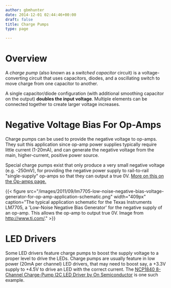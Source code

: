```yaml
---
author: gbmhunter
date: 2014-12-01 02:44:46+00:00
draft: false
title: Charge Pumps
type: page

---
```


# Overview

A _charge pump_ (also known as a _switched capacitor_ circuit) is a voltage-converting circuit that uses capacitors, diodes, and a oscillating switch to move charge from one capacitor to another.

A single capacitor/diode configuration (with additional smoothing capacitor on the output) **doubles the input voltage**. Multiple elements can be connected together to create larger voltage increases.

# Negative Voltage Bias For Op-Amps

Charge pumps can be used to provide the negative voltage to op-amps. They suit this application since op-amp power supplies typically require little current (1-20mA), and can generate the negative voltage from the main, higher-current, positive power source.

Special charge pumps exist that only produce a very small negative voltage (e.g. -250mV), for providing the negative power supply to rail-to-rail "single-supply" op-amps so that they can output a true 0V. [More on this on the Op-amps page.](http://blog.mbedded.ninja/electronics/components/op-amps#rail-to-rail-op-amps)

{{< figure src="/images/2011/09/lm7705-low-noise-negative-bias-voltage-generator-for-op-amp-application-schematic.png" width="409px" caption="The typical application schematic for the Texas Instruments LM7705, a 'Low-Noise Negative Bias Generator' for the negative supply of an op-amp. This allows the op-amp to output true 0V. Image from http://www.ti.com/."  >}}

# LED Drivers

Some LED drivers feature charge pumps to boost the supply voltage to a proper level to drive the LEDs. Charge pumps are usually feature in low power (20mA per channel) LED drivers, that may need to boost say, a +3.3V supply to +4.5V to drive an LED with the correct current. The [NCP1840 8-Channel Charge-Pump I2C LED Driver by On Semiconductor](http://www.onsemi.com/PowerSolutions/product.do?id=NCP1840) is one such example.

